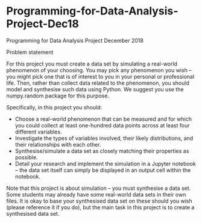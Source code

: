 # Programming-for-Data-Analysis-Project-Dec18
Programming for Data Analysis Project December 2018


Problem statement

For this project you must create a data set by simulating a real-world phenomenon of your choosing. You may pick any phenomenon you wish – you might pick one that is of interest to you in your personal or professional life. Then, rather than collect data related to the phenomenon, you should model and synthesise such data using Python. We suggest you use the numpy.random package for this purpose.

Specifically, in this project you should:

- Choose a real-world phenomenon that can be measured and for which you could collect at least one-hundred data points across at least four different variables.
- Investigate the types of variables involved, their likely distributions, and their relationships with each other.
- Synthesise/simulate a data set as closely matching their properties as possible.
- Detail your research and implement the simulation in a Jupyter notebook – the data set itself can simply be displayed in an output cell within the notebook.

Note that this project is about simulation – you must synthesise a data set. Some students may already have some real-world data sets in their own files. It is okay to base your synthesised data set on these should you wish (please reference it if you do), but the main task in this project is to create a synthesised data set.

